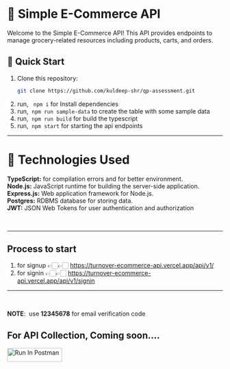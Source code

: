 # 🛒 Simple E-Commerce API

Welcome to the Simple E-Commerce API! This API provides endpoints to manage grocery-related resources including products, carts, and orders.

## 🚀 Quick Start

1. Clone this repository:
   ```bash
   git clone https://github.com/kuldeep-shr/qp-assessment.git
   ```
2. run, &nbsp; `npm i` for Install dependencies
3. run,&nbsp; `npm run sample-data` to create the table with some sample data
4. run,&nbsp; `npm run build` for build the typescript
5. run,&nbsp; `npm start` for starting the api endpoints
   <br />

---

# 🔧 **Technologies Used** <br />

**TypeScript:** for compilation errors and for better environment. <br />
**Node.js:** JavaScript runtime for building the server-side application. <br />
**Express.js:** Web application framework for Node.js. <br />
**Postgres:** RDBMS database for storing data. <br />
**JWT:** JSON Web Tokens for user authentication and authorization

<br />

---

## Process to start

1. for signup 👉🏻👉🏻 https://turnover-ecommerce-api.vercel.app/api/v1/
2. for signin 👉🏻👉🏻 https://turnover-ecommerce-api.vercel.app/api/v1/signin

---

<br >

**NOTE**: &nbsp;use **12345678** for email verification code

## For API Collection, Coming soon....

[<img src="https://run.pstmn.io/button.svg" alt="Run In Postman" style="width: 128px; height: 32px;">](https://god.gw.postman.com/run-collection/30468072-7e354a96-d103-4bac-97df-bbbcc9b7fe63?action=collection%2Ffork&source=rip_markdown&collection-url=entityId%3D30468072-7e354a96-d103-4bac-97df-bbbcc9b7fe63%26entityType%3Dcollection%26workspaceId%3D1bbe1695-2724-489a-94cf-f15941fccd32)

